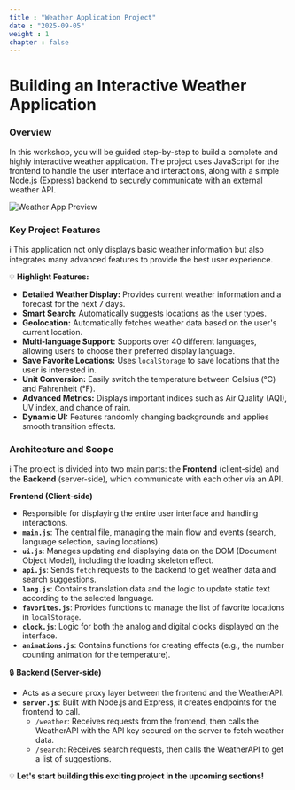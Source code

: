```yaml
---
title : "Weather Application Project"
date : "2025-09-05" 
weight : 1 
chapter : false
---
```

# Building an Interactive Weather Application

### Overview

In this workshop, you will be guided step-by-step to build a complete and highly interactive weather application. The project uses JavaScript for the frontend to handle the user interface and interactions, along with a simple Node.js (Express) backend to securely communicate with an external weather API.

![Weather App Preview](/images/default-fe.png) 

### Key Project Features

ℹ️ This application not only displays basic weather information but also integrates many advanced features to provide the best user experience.

💡 **Highlight Features:**

*   **Detailed Weather Display:** Provides current weather information and a forecast for the next 7 days.
*   **Smart Search:** Automatically suggests locations as the user types.
*   **Geolocation:** Automatically fetches weather data based on the user's current location.
*   **Multi-language Support:** Supports over 40 different languages, allowing users to choose their preferred display language.
*   **Save Favorite Locations:** Uses `localStorage` to save locations that the user is interested in.
*   **Unit Conversion:** Easily switch the temperature between Celsius (°C) and Fahrenheit (°F).
*   **Advanced Metrics:** Displays important indices such as Air Quality (AQI), UV index, and chance of rain.
*   **Dynamic UI:** Features randomly changing backgrounds and applies smooth transition effects.

### Architecture and Scope

ℹ️ The project is divided into two main parts: the **Frontend** (client-side) and the **Backend** (server-side), which communicate with each other via an API.

**Frontend (Client-side)**

*   Responsible for displaying the entire user interface and handling interactions.
*   **`main.js`**: The central file, managing the main flow and events (search, language selection, saving locations).
*   **`ui.js`**: Manages updating and displaying data on the DOM (Document Object Model), including the loading skeleton effect.
*   **`api.js`**: Sends `fetch` requests to the backend to get weather data and search suggestions.
*   **`lang.js`**: Contains translation data and the logic to update static text according to the selected language.
*   **`favorites.js`**: Provides functions to manage the list of favorite locations in `localStorage`.
*   **`clock.js`**: Logic for both the analog and digital clocks displayed on the interface.
*   **`animations.js`**: Contains functions for creating effects (e.g., the number counting animation for the temperature).

🔒 **Backend (Server-side)**

*   Acts as a secure proxy layer between the frontend and the WeatherAPI.
*   **`server.js`**: Built with Node.js and Express, it creates endpoints for the frontend to call.
    *   `/weather`: Receives requests from the frontend, then calls the WeatherAPI with the API key secured on the server to fetch weather data.
    *   `/search`: Receives search requests, then calls the WeatherAPI to get a list of suggestions.

💡 **Let's start building this exciting project in the upcoming sections!**